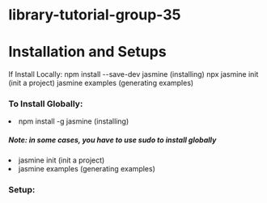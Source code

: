 # library-tutorial-group-35

<h1> Installation and Setups </h1>

If Install Locally:
npm install --save-dev jasmine (installing)
npx jasmine init (init a project)
jasmine examples (generating examples)

<h3> To Install Globally: </h3>
<li> npm install -g jasmine (installing) <h5> Note: in some cases, you have to use sudo to install globally </h5> </li>
<li> jasmine init (init a project) </li>
<li> jasmine examples (generating examples) </li>

<h3> Setup: </h3>
